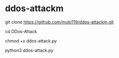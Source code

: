 # ddos-attackm

git clone https://github.com/muki119/ddos-attackm.git

cd DDos-Attack

chmod +x ddos-attack.py

python3 ddos-attack.py
